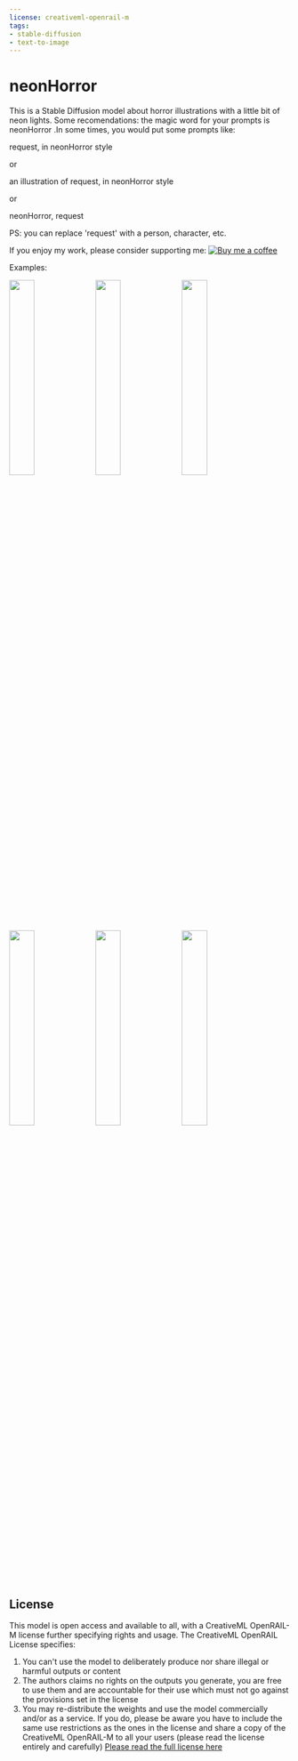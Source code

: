 ```yaml
---
license: creativeml-openrail-m
tags:
- stable-diffusion
- text-to-image
---
```


# neonHorror
This is a Stable Diffusion model about horror illustrations with a little bit of neon lights.
Some recomendations: the magic word for your prompts is neonHorror .In some times, you would put some prompts like:

request, in neonHorror style

or

an illustration of request, in neonHorror style

or

neonHorror, request

PS: you can replace 'request' with a person, character, etc.

If you enjoy my work, please consider supporting me:
[![Buy me a coffee](https://badgen.net/badge/icon/buymeacoffee?icon=buymeacoffee&label)](https://www.buymeacoffee.com/elrivx)

Examples:

<img src=https://imgur.com/qFz4YCE.png width=30% height=30%>
<img src=https://imgur.com/H3zsCIP.png width=30% height=30%>
<img src=https://imgur.com/KcgTQEE.png width=30% height=30%>
<img src=https://imgur.com/5p6sUQk.png width=30% height=30%>
<img src=https://imgur.com/U1rpAQq.png width=30% height=30%>
<img src=https://imgur.com/lfHCbiV.png width=30% height=30%>

## License

This model is open access and available to all, with a CreativeML OpenRAIL-M license further specifying rights and usage.
The CreativeML OpenRAIL License specifies: 

1. You can't use the model to deliberately produce nor share illegal or harmful outputs or content 
2. The authors claims no rights on the outputs you generate, you are free to use them and are accountable for their use which must not go against the provisions set in the license
3. You may re-distribute the weights and use the model commercially and/or as a service. If you do, please be aware you have to include the same use restrictions as the ones in the license and share a copy of the CreativeML OpenRAIL-M to all your users (please read the license entirely and carefully)
[Please read the full license here](https://huggingface.co/spaces/CompVis/stable-diffusion-license)
